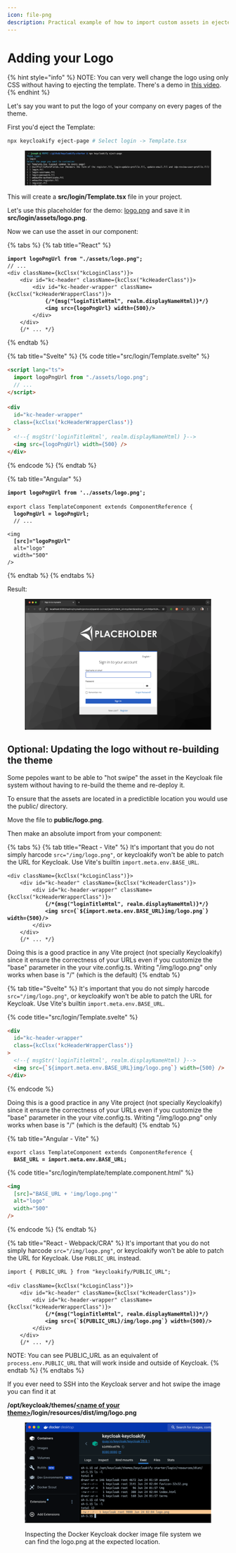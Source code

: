 ```yaml
---
icon: file-png
description: Practical example of how to import custom assets in ejected components.
---
```


# Adding your Logo

{% hint style="info" %}
NOTE: You can very well change the logo using only CSS without having to ejecting the template. There's a demo in [this video](https://youtu.be/Nkoz1iD-HOA?si=6DLF7iAPTeX-pkNP). &#x20;
{% endhint %}

Let's say you want to put the logo of your company on every pages of the theme.

First you'd eject the Template:

```bash
npx keycloakify eject-page # Select login -> Template.tsx
```

<figure><img src="../.gitbook/assets/image (68).png" alt=""><figcaption></figcaption></figure>

This will create a **src/login/Template.tsx** file in your project.

Let's use this placeholder for the demo: [logo.png](https://github.com/keycloakify/keycloakify/releases/download/v0.0.1/logo.png) and save it in **src/login/assets/logo.png**.

Now we can use the asset in our component: &#x20;

{% tabs %}
{% tab title="React" %}
<pre class="language-tsx" data-title="src/login/Template.tsx"><code class="lang-tsx"><strong>import logoPngUrl from "./assets/logo.png";
</strong>// ...
&#x3C;div className={kcClsx("kcLoginClass")}>
    &#x3C;div id="kc-header" className={kcClsx("kcHeaderClass")}>
        &#x3C;div id="kc-header-wrapper" className={kcClsx("kcHeaderWrapperClass")}>
<strong>            {/*{msg("loginTitleHtml", realm.displayNameHtml)}*/}
</strong><strong>            &#x3C;img src={logoPngUrl} width={500}/>
</strong>        &#x3C;/div>
    &#x3C;/div>
    {/* ... */}
</code></pre>
{% endtab %}

{% tab title="Svelte" %}
{% code title="src/login/Template.svelte" %}
```html
<script lang="ts">
  import logoPngUrl from "./assets/logo.png";
  // ...
</script>

<div
  id="kc-header-wrapper"
  class={kcClsx('kcHeaderWrapperClass')}
>
  <!--{ msgStr('loginTitleHtml', realm.displayNameHtml) }-->
  <img src={logoPngUrl} width={500} />
</div>
```
{% endcode %}
{% endtab %}

{% tab title="Angular" %}
<pre class="language-typescript" data-title="src/login/template/template.component.ts"><code class="lang-typescript"><strong>import logoPngUrl from '../assets/logo.png';
</strong>
export class TemplateComponent extends ComponentReference {
<strong>  logoPngUrl = logoPngUrl;
</strong>  // ...
</code></pre>

<pre class="language-html" data-title="src/login/template/template.component.html"><code class="lang-html">&#x3C;img
<strong>  [src]="logoPngUrl"
</strong>  alt="logo"
  width="500"
/>
</code></pre>
{% endtab %}
{% endtabs %}

Result:&#x20;

<figure><img src="../.gitbook/assets/image (70).png" alt=""><figcaption></figcaption></figure>

## Optional: Updating the logo without re-building the theme

Some pepoles want to be able to "hot swipe" the asset in the Keycloak file system without having to re-build the theme and re-deploy it.

To ensure that the assets are located in a predictible location you would use the public/ directory.

Move the file to **public/logo.png**.

Then make an absolute import from your component: &#x20;

{% tabs %}
{% tab title="React - Vite" %}
It's important that you do not simply harcode `src="/img/logo.png"`, or keycloakify won't be able to patch the URL for Keycloak. Use Vite's builtin `import.meta.env.BASE_URL`.

<pre class="language-tsx" data-title="src/login/Template.tsx"><code class="lang-tsx">&#x3C;div className={kcClsx("kcLoginClass")}>
    &#x3C;div id="kc-header" className={kcClsx("kcHeaderClass")}>
        &#x3C;div id="kc-header-wrapper" className={kcClsx("kcHeaderWrapperClass")}>
<strong>            {/*{msg("loginTitleHtml", realm.displayNameHtml)}*/}
</strong><strong>            &#x3C;img src={`${import.meta.env.BASE_URL}img/logo.png`} width={500}/>
</strong>        &#x3C;/div>
    &#x3C;/div>
    {/* ... */}
</code></pre>

Doing this is a good practice in any Vite project (not specially Keycloakify) since it ensure the correctness of your URLs even if you customize the "base" parameter in the your vite.config.ts. Writing "/img/logo.png" only works when base is "/" (which is the default)
{% endtab %}

{% tab title="Svelte" %}
It's important that you do not simply harcode `src="/img/logo.png"`, or keycloakify won't be able to patch the URL for Keycloak. Use Vite's builtin `import.meta.env.BASE_URL`.

{% code title="src/login/Template.svelte" %}
```html
<div
  id="kc-header-wrapper"
  class={kcClsx('kcHeaderWrapperClass')}
>
  <!--{ msgStr('loginTitleHtml', realm.displayNameHtml) }-->
  <img src={`${import.meta.env.BASE_URL}img/logo.png`} width={500} />
</div>
```
{% endcode %}

Doing this is a good practice in any Vite project (not specially Keycloakify) since it ensure the correctness of your URLs even if you customize the "base" parameter in the your vite.config.ts. Writing "/img/logo.png" only works when base is "/" (which is the default)
{% endtab %}

{% tab title="Angular - Vite" %}
<pre class="language-typescript" data-title="src/login/template/template.component.ts"><code class="lang-typescript">export class TemplateComponent extends ComponentReference {
<strong>  BASE_URL = import.meta.env.BASE_URL;
</strong></code></pre>

{% code title="src/login/template/template.component.html" %}
```html
<img
  [src]="BASE_URL + 'img/logo.png'"
  alt="logo"
  width="500"
/>
```
{% endcode %}
{% endtab %}

{% tab title="React - Webpack/CRA" %}
It's important that you do not simply harcode `src="/img/logo.png"`, or keycloakify won't be able to patch the URL for Keycloak. Use `PUBLIC_URL` instead.

<pre class="language-tsx" data-title="src/login/Template.tsx"><code class="lang-tsx">import { PUBLIC_URL } from "keycloakify/PUBLIC_URL";

&#x3C;div className={kcClsx("kcLoginClass")}>
    &#x3C;div id="kc-header" className={kcClsx("kcHeaderClass")}>
        &#x3C;div id="kc-header-wrapper" className={kcClsx("kcHeaderWrapperClass")}>
<strong>            {/*{msg("loginTitleHtml", realm.displayNameHtml)}*/}
</strong><strong>            &#x3C;img src={`${PUBLIC_URL}/img/logo.png`} width={500}/>
</strong>        &#x3C;/div>
    &#x3C;/div>
    {/* ... */}
</code></pre>

NOTE: You can see PUBLIC\_URL as an equivalent of `process.env.PUBLIC_URL` that will work inside and outside of Keycloak.
{% endtab %}
{% endtabs %}

If you ever need to SSH into the Keycloak server and hot swipe the image you can find it at

**/opt/keycloak/themes/**[**\<name of your theme>**](../features/compiler-options/themename.md)**/login/resources/dist/img/logo.png**

<figure><img src="../.gitbook/assets/image.png" alt=""><figcaption><p>Inspecting the Docker Keycloak docker image file system we can find the logo.png at the expected location.</p></figcaption></figure>

